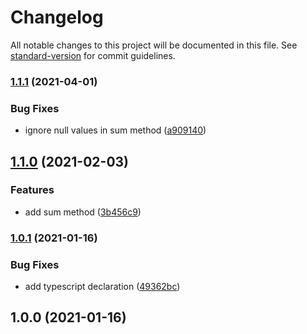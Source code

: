 # Changelog

All notable changes to this project will be documented in this file. See [standard-version](https://github.com/conventional-changelog/standard-version) for commit guidelines.

### [1.1.1](https://github.com/justinlettau/time-value/compare/v1.1.0...v1.1.1) (2021-04-01)


### Bug Fixes

* ignore null values in sum method ([a909140](https://github.com/justinlettau/time-value/commit/a90914098f31616b4fc31bf5ddbd7b13c8f45010))

## [1.1.0](https://github.com/justinlettau/time-value/compare/v1.0.1...v1.1.0) (2021-02-03)


### Features

* add sum method ([3b456c9](https://github.com/justinlettau/time-value/commit/3b456c9485450c5744938d3413ec3574c2436263))

### [1.0.1](https://github.com/justinlettau/time-value/compare/v1.0.0...v1.0.1) (2021-01-16)


### Bug Fixes

* add typescript declaration ([49362bc](https://github.com/justinlettau/time-value/commit/49362bc82264bbaa9a2f85cb2679d557ed57547f))

## 1.0.0 (2021-01-16)
